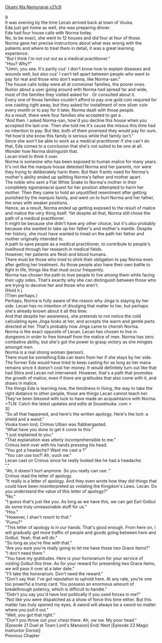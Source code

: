 [Okami Wa Nemuranai v21c9](https://www.sousetsuka.com/2020/06/okami-wa-nemuranai-21910.html)
<br/><br/>
9<br/>
It was evening by the time Lecan arrived back at town of Vouka.<br/>
Eda just got home as well, she was preparing dinner.<br/>
Eda had four house calls with Norma today.<br/>
No, to be exact, she went to 12 houses and did four <Recovery> at four of those.<br/>
Norma gave her precise instructions about what was wrong with the patients and where to treat them in detail, it was a great learning experience.<br/>
"But I think I'm not cut out as a medical practitioner."<br/>
"Hou? Why?"<br/>
"Umm, you see. It's partly cuz' I don't know how to explain diseases and wounds well, but also cuz' I can't tell apart between people who want to pay for real and those who don't wanna, like Norma-san."<br/>
The house calls today were all at commoner families, the poorer ones.<br/>
Rumor about a <Recovery> user going around with Norma had spread far and wide, most of the families they visited asked for <Recovery>. Or consulted about it.<br/>
Every one of those families couldn't afford to pay one gold coin required for one casting right away, but they asked for installment of one silver coin every month or to pay for it later, Norma dealt with those people.<br/>
As a result, there were four families she accepted to get a <Recovery>.<br/>
"And then. I asked Norma-san, how'd you decline this house when you accepted the last one. Then she told me it's cause the missus this time had no intention to pay. But like, both of them promised they would pay for sure. Yet how'd she know this family is serious while that family isn't."<br/>
Since she won't be able to work as a medical practitioner if she can't do that, Eda comes to a conclusion that she's not suited to be one at all.<br/>
Wonder how Norma distinguish that.<br/>
Lecan tried to think it over.<br/>
Norma is someone who has been exposed to human malice for many years.<br/>
It's not like the marquis house detested Norma and her parents, nor were they trying to deliberately harm them. But their frantic need for Norma's mother's ability ended up splitting Norma's father and mother apart.<br/>
The noble who sent a Flat White Snake to Norma's mother in their completely egomaniacal quest for her position attempted to harm her mother. Then they came to hold an unjustified resentment after getting punished by the marquis family, and went on to hurt Norma and her father, the ones with weaker positions.<br/>
Hence, as a result, Norma ended up getting exposed to the result of malice and malice the very thing itself. Yet despite all that, Norma still chose the path of a medical practitioner.<br/>
It might be because she didn't have any other choice, but it's also probably because she wanted to take up her father's and mother's mantle. Despite her history, she must have wanted to tread on the path her father and mother originally intended to.<br/>
A path to save people as a medical practitioner, to contribute to people's livelihood through her research in medical fields.<br/>
However, her patients are flesh and blood humans.<br/>
There must be those who tried to shirk their obligation to pay Norma even after getting her treatment. As those people also have their own battle to fight in life, things like that must occur frequently.<br/>
Norma has chosen the path to love people to live among them while facing their ugly sides. That's exactly why she can distinguish between those who are trying to deceive her and those who aren't.<br/>
(Hold it.)<br/>
(Then perhaps.)<br/>
Perhaps, Norma is fully aware of the reason why Jinga is staying by her side. Lecan has no intention of divulging that matter to her, but perhaps she's already known about it all this time.<br/>
And that despite her awareness, she pretends to not notice the cold calculating eyes Jinga looks at her, and accepts the warm and gentle parts directed at her. That's probably how Jinga came to cherish Norma.<br/>
Norma is the exact opposite of Lecan. Lecan has chosen to live in dungeons in order to free himself from the malice of men. Norma has zero combative ability, but she's got the power to grasp victory as she mingles amongst men.<br/>
Norma is a real strong woman (person).<br/>
There must be something Eda can learn from her if she stays by her side.<br/>
The former Eda would have tried to keep casting <Recovery> for as long as her mana remains since it doesn't cost her money. It would definitely turn out like that had Shira and Lecan not intervened. However, that's a path that promotes the growth of malice, even if there are gratitudes that also come with it, and draws in malice.<br/>
The things Eda is learning now, the timidness in living, the way to take the right distance to other people, those are things Lecan cannot teach her.<br/>
They've been blessed with luck to have made an acquaintance with Norma.<br/>
<TLN: Catch the latest updates and edits at Sousetsuka .com ><br/>
10<br/>
"So all that happened, and here's the written apology. Here's the loot: a shield and a wand."<br/>
Vouka town lord, Crimus Ulban was flabbergasted.<br/>
"What have you done to get it come to this."<br/>
"I just explained to you."<br/>
"That explanation was utterly incomprehensible to me."<br/>
Crimus bent over with his hands pressing his head.<br/>
"You got a headache? Want me cast a <Recovery>?"<br/>
"You can use <Recovery> too?! Ah, ouch ow."<br/>
Lecan cast <Recovery> on Crimus since he really looked like he had a headache.<br/>
"<Recovery>."<br/>
"Ah, it doesn't hurt anymore. So you really can use <Recovery>."<br/>
Crimus read the letter of apology.<br/>
"It really is a letter of apology. And they even wrote how they did things that could have been misinterpreted as violating the Kingdom's Laws. Lecan. Do you understand the value of this letter of apology?"<br/>
"No."<br/>
"I guess that's just like you. As long as we have this, we can get Earl Golbul do some truly unreasonable stuff for us."<br/>
"Hou."<br/>
"However, I shan't resort to that."<br/>
"Fumu?"<br/>
"This letter of apology is in our hands. That's good enough. From here on, I will gradually get more traffic of people and goods going between here and Golbul. Yeah, that will do."<br/>
"So long as you're fine with that."<br/>
"Are you sure you're really going to let me have these two Grace items?"<br/>
"I don't need them."<br/>
"You have my gratitudes. Here is your honorarium for your service of visiting Golbul this time. As for your reward for presenting two Grace items, we will pass it over at a later date."<br/>
"I'll take the honorarium. Don't need the reward."<br/>
"Don't say that. I've got reputation to uphold here. At any rate, you're one too powerful a trump card. You possess an enormous amount of breakthrough potency, which is difficult to handle."<br/>
"Didn't you say you'd have lost politically if you used forces in me?"<br/>
"Not like you were dispatched as a show of force this time either. But this matter has truly opened my eyes. A sword will always be a sword no matter where you pull it out."<br/>
"Well, you got that right."<br/>
"Don't you throw out your chest there. Ah, ow ow. My poor head."<br/>
[Episode 21 Duel at Town Lord's Mansion] End/ Next [Episode 22 Magic Instructor Dorost]<br/>
Previous Chapter<br/>
